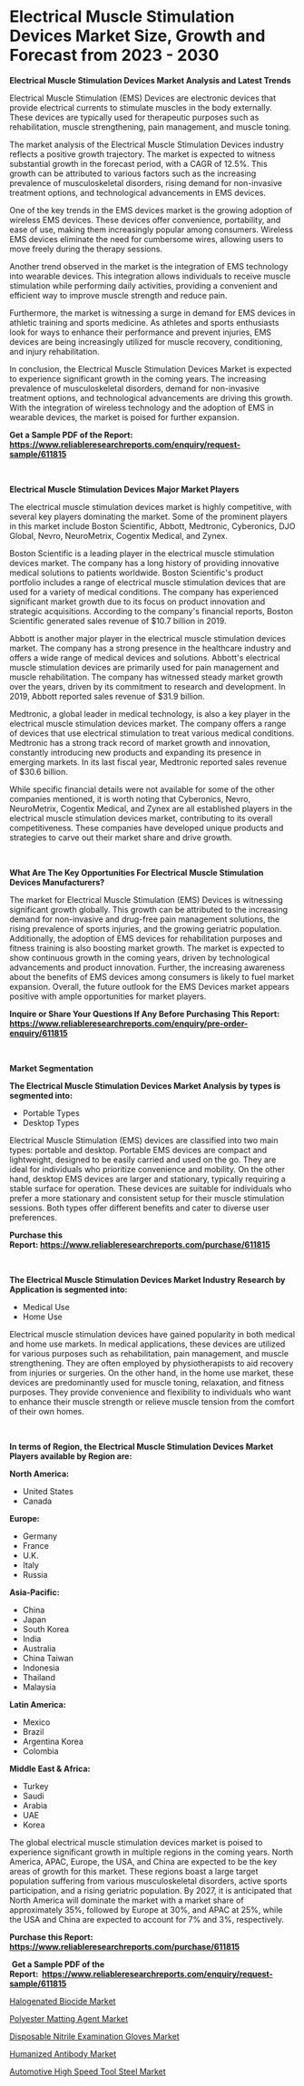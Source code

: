 <p><h1>Electrical Muscle Stimulation Devices Market Size, Growth and Forecast from 2023 - 2030</h1></p><p><strong>Electrical Muscle Stimulation Devices Market Analysis and Latest Trends</strong></p>
<p><p>Electrical Muscle Stimulation (EMS) Devices are electronic devices that provide electrical currents to stimulate muscles in the body externally. These devices are typically used for therapeutic purposes such as rehabilitation, muscle strengthening, pain management, and muscle toning.</p><p>The market analysis of the Electrical Muscle Stimulation Devices industry reflects a positive growth trajectory. The market is expected to witness substantial growth in the forecast period, with a CAGR of 12.5%. This growth can be attributed to various factors such as the increasing prevalence of musculoskeletal disorders, rising demand for non-invasive treatment options, and technological advancements in EMS devices.</p><p>One of the key trends in the EMS devices market is the growing adoption of wireless EMS devices. These devices offer convenience, portability, and ease of use, making them increasingly popular among consumers. Wireless EMS devices eliminate the need for cumbersome wires, allowing users to move freely during the therapy sessions.</p><p>Another trend observed in the market is the integration of EMS technology into wearable devices. This integration allows individuals to receive muscle stimulation while performing daily activities, providing a convenient and efficient way to improve muscle strength and reduce pain.</p><p>Furthermore, the market is witnessing a surge in demand for EMS devices in athletic training and sports medicine. As athletes and sports enthusiasts look for ways to enhance their performance and prevent injuries, EMS devices are being increasingly utilized for muscle recovery, conditioning, and injury rehabilitation.</p><p>In conclusion, the Electrical Muscle Stimulation Devices Market is expected to experience significant growth in the coming years. The increasing prevalence of musculoskeletal disorders, demand for non-invasive treatment options, and technological advancements are driving this growth. With the integration of wireless technology and the adoption of EMS in wearable devices, the market is poised for further expansion.</p></p>
<p><strong>Get a Sample PDF of the Report:&nbsp; <a href="https://www.reliableresearchreports.com/enquiry/request-sample/611815">https://www.reliableresearchreports.com/enquiry/request-sample/611815</a></strong></p>
<p>&nbsp;</p>
<p><strong>Electrical Muscle Stimulation Devices Major Market Players</strong></p>
<p><p>The electrical muscle stimulation devices market is highly competitive, with several key players dominating the market. Some of the prominent players in this market include Boston Scientific, Abbott, Medtronic, Cyberonics, DJO Global, Nevro, NeuroMetrix, Cogentix Medical, and Zynex. </p><p>Boston Scientific is a leading player in the electrical muscle stimulation devices market. The company has a long history of providing innovative medical solutions to patients worldwide. Boston Scientific's product portfolio includes a range of electrical muscle stimulation devices that are used for a variety of medical conditions. The company has experienced significant market growth due to its focus on product innovation and strategic acquisitions. According to the company's financial reports, Boston Scientific generated sales revenue of $10.7 billion in 2019.</p><p>Abbott is another major player in the electrical muscle stimulation devices market. The company has a strong presence in the healthcare industry and offers a wide range of medical devices and solutions. Abbott's electrical muscle stimulation devices are primarily used for pain management and muscle rehabilitation. The company has witnessed steady market growth over the years, driven by its commitment to research and development. In 2019, Abbott reported sales revenue of $31.9 billion.</p><p>Medtronic, a global leader in medical technology, is also a key player in the electrical muscle stimulation devices market. The company offers a range of devices that use electrical stimulation to treat various medical conditions. Medtronic has a strong track record of market growth and innovation, constantly introducing new products and expanding its presence in emerging markets. In its last fiscal year, Medtronic reported sales revenue of $30.6 billion.</p><p>While specific financial details were not available for some of the other companies mentioned, it is worth noting that Cyberonics, Nevro, NeuroMetrix, Cogentix Medical, and Zynex are all established players in the electrical muscle stimulation devices market, contributing to its overall competitiveness. These companies have developed unique products and strategies to carve out their market share and drive growth.</p></p>
<p>&nbsp;</p>
<p><strong>What Are The Key Opportunities For Electrical Muscle Stimulation Devices Manufacturers?</strong></p>
<p><p>The market for Electrical Muscle Stimulation (EMS) Devices is witnessing significant growth globally. This growth can be attributed to the increasing demand for non-invasive and drug-free pain management solutions, the rising prevalence of sports injuries, and the growing geriatric population. Additionally, the adoption of EMS devices for rehabilitation purposes and fitness training is also boosting market growth. The market is expected to show continuous growth in the coming years, driven by technological advancements and product innovation. Further, the increasing awareness about the benefits of EMS devices among consumers is likely to fuel market expansion. Overall, the future outlook for the EMS Devices market appears positive with ample opportunities for market players.</p></p>
<p><strong>Inquire or Share Your Questions If Any Before Purchasing This Report: <a href="https://www.reliableresearchreports.com/enquiry/pre-order-enquiry/611815">https://www.reliableresearchreports.com/enquiry/pre-order-enquiry/611815</a></strong></p>
<p>&nbsp;</p>
<p><strong>Market Segmentation</strong></p>
<p><strong>The Electrical Muscle Stimulation Devices Market Analysis by types is segmented into:</strong></p>
<p><ul><li>Portable Types</li><li>Desktop Types</li></ul></p>
<p><p>Electrical Muscle Stimulation (EMS) devices are classified into two main types: portable and desktop. Portable EMS devices are compact and lightweight, designed to be easily carried and used on the go. They are ideal for individuals who prioritize convenience and mobility. On the other hand, desktop EMS devices are larger and stationary, typically requiring a stable surface for operation. These devices are suitable for individuals who prefer a more stationary and consistent setup for their muscle stimulation sessions. Both types offer different benefits and cater to diverse user preferences.</p></p>
<p><strong>Purchase this Report:&nbsp;<a href="https://www.reliableresearchreports.com/purchase/611815">https://www.reliableresearchreports.com/purchase/611815</a></strong></p>
<p>&nbsp;</p>
<p><strong>The Electrical Muscle Stimulation Devices Market Industry Research by Application is segmented into:</strong></p>
<p><ul><li>Medical Use</li><li>Home Use</li></ul></p>
<p><p>Electrical muscle stimulation devices have gained popularity in both medical and home use markets. In medical applications, these devices are utilized for various purposes such as rehabilitation, pain management, and muscle strengthening. They are often employed by physiotherapists to aid recovery from injuries or surgeries. On the other hand, in the home use market, these devices are predominantly used for muscle toning, relaxation, and fitness purposes. They provide convenience and flexibility to individuals who want to enhance their muscle strength or relieve muscle tension from the comfort of their own homes.</p></p>
<p>&nbsp;</p>
<p><strong>In terms of Region, the Electrical Muscle Stimulation Devices Market Players available by Region are:</strong></p>
<p>
    <p> <strong> North America: </strong>
        <ul>
            <li>United States</li>
            <li>Canada</li>
        </ul>
        </p> 
    <p> <strong> Europe: </strong>
        <ul>
            <li>Germany</li>
            <li>France</li>
            <li>U.K.</li>
            <li>Italy</li>
            <li>Russia</li>
        </ul>
        </p> 
    <p> <strong> Asia-Pacific: </strong>
        <ul>
            <li>China</li>
            <li>Japan</li>
            <li>South Korea</li>
            <li>India</li>
            <li>Australia</li>
            <li>China Taiwan</li>
            <li>Indonesia</li>
            <li>Thailand</li>
            <li>Malaysia</li>
        </ul>
        </p> 
    <p> <strong> Latin America: </strong>
        <ul>
            <li>Mexico</li>
            <li>Brazil</li>
            <li>Argentina Korea</li>
            <li>Colombia</li>
        </ul>
        </p> 
    <p> <strong> Middle East & Africa: </strong>
        <ul>
            <li>Turkey</li>
            <li>Saudi</li>
            <li>Arabia</li>
            <li>UAE</li>
            <li>Korea</li>
        </ul>
    </p>
    </p>
<p><p>The global electrical muscle stimulation devices market is poised to experience significant growth in multiple regions in the coming years. North America, APAC, Europe, the USA, and China are expected to be the key areas of growth for this market. These regions boast a large target population suffering from various musculoskeletal disorders, active sports participation, and a rising geriatric population. By 2027, it is anticipated that North America will dominate the market with a market share of approximately 35%, followed by Europe at 30%, and APAC at 25%, while the USA and China are expected to account for 7% and 3%, respectively.</p></p>
<p><strong>Purchase this Report: <a href="https://www.reliableresearchreports.com/purchase/611815">https://www.reliableresearchreports.com/purchase/611815</a></strong></p>
<p>&nbsp;<strong>Get a Sample PDF of the Report:&nbsp;&nbsp;<a href="https://www.reliableresearchreports.com/enquiry/request-sample/611815">https://www.reliableresearchreports.com/enquiry/request-sample/611815</a></strong></p>
<p><strong></strong></p>
<p><p><a href="https://www.linkedin.com/pulse/halogenated-biocide-market-research-report/">Halogenated Biocide Market</a></p><p><a href="https://www.linkedin.com/pulse/polyester-matting-agent-market-size-2023-2030-global/">Polyester Matting Agent Market</a></p><p><a href="https://medium.com/@christopherbennett19/disposable-nitrile-examination-gloves-market-size-growth-forecast-2023-2030-cb542de1abef">Disposable Nitrile Examination Gloves Market</a></p><p><a href="https://medium.com/@deirdreclark76/humanized-antibody-nbsp-market-focuses-on-market-share-size-and-projected-forecast-till-2030-b76e94991d05">Humanized Antibody Market</a></p><p><a href="https://www.linkedin.com/pulse/automotive-high-speed-tool-steel-market-size-growth-forecast/">Automotive High Speed Tool Steel Market</a></p></p>